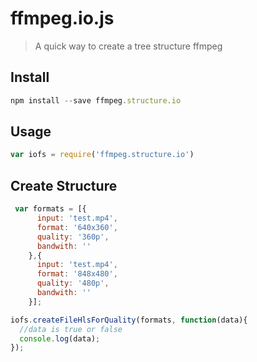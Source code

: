 # ffmpeg.io.js
> A quick way to create a tree structure ffmpeg

## Install

```js
npm install --save ffmpeg.structure.io
```

## Usage
```js
var iofs = require('ffmpeg.structure.io')
```

## Create Structure

```js
 var formats = [{
      input: 'test.mp4',
      format: '640x360',
      quality: '360p',
      bandwith: ''
    },{
      input: 'test.mp4',
      format: '848x480',
      quality: '480p',
      bandwith: ''
    }];

iofs.createFileHlsForQuality(formats, function(data){
  //data is true or false
  console.log(data);
});
```
